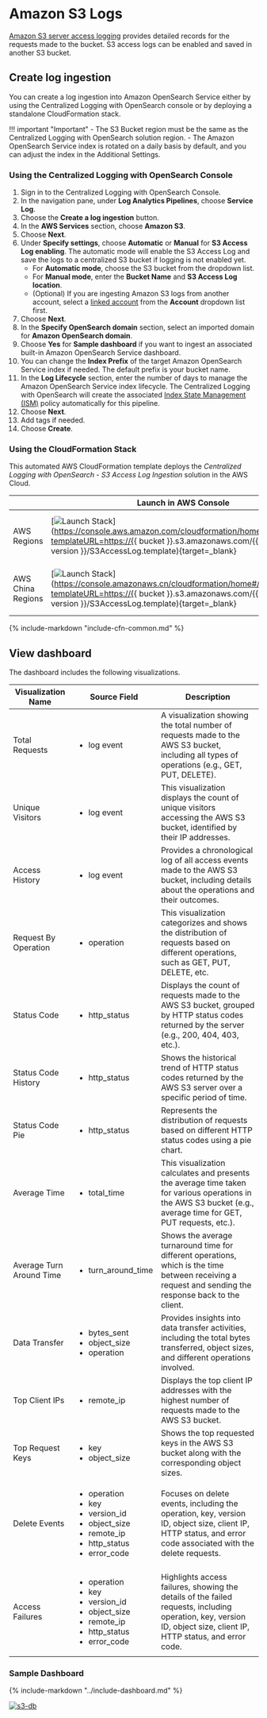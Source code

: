 # Amazon S3 Logs
[Amazon S3 server access logging](https://docs.aws.amazon.com/AmazonS3/latest/userguide/ServerLogs.html) provides detailed records for the requests made to the bucket. S3 access logs can be enabled and saved in another S3 bucket.
## Create log ingestion
You can create a log ingestion into Amazon OpenSearch Service either by using the Centralized Logging with OpenSearch console or by deploying a standalone CloudFormation stack.

!!! important "Important"
    - The S3 Bucket region must be the same as the Centralized Logging with OpenSearch solution region.
    - The Amazon OpenSearch Service index is rotated on a daily basis by default, and you can adjust the index in the Additional Settings.
### Using the Centralized Logging with OpenSearch Console
1. Sign in to the Centralized Logging with OpenSearch Console.
2. In the navigation pane, under **Log Analytics Pipelines**, choose **Service Log**.
3. Choose the **Create a log ingestion** button.
4. In the **AWS Services** section, choose **Amazon S3**.
5. Choose **Next**.
6. Under **Specify settings**, choose **Automatic** or **Manual** for **S3 Access Log enabling**. The automatic mode will enable the S3 Access Log and save the logs to a centralized S3 bucket if logging is not enabled yet.
    - For **Automatic mode**, choose the S3 bucket from the dropdown list.
    - For **Manual mode**, enter the **Bucket Name** and **S3 Access Log location**.
    - (Optional) If you are ingesting Amazon S3 logs from another account, select a [linked account](../link-account/index.md) from the **Account** dropdown list first.
7. Choose **Next**.
8. In the **Specify OpenSearch domain** section, select an imported domain for **Amazon OpenSearch domain**.
9. Choose **Yes** for **Sample dashboard** if you want to ingest an associated built-in Amazon OpenSearch Service dashboard.
10. You can change the **Index Prefix** of the target Amazon OpenSearch Service index if needed. The default prefix is your bucket name.
11. In the **Log Lifecycle** section, enter the number of days to manage the Amazon OpenSearch Service index lifecycle. The Centralized Logging with OpenSearch will create the associated [Index State Management (ISM)](https://opensearch.org/docs/latest/im-plugin/ism/index/) policy automatically for this pipeline.
12. Choose **Next**.
13. Add tags if needed.
14. Choose **Create**.

### Using the CloudFormation Stack
This automated AWS CloudFormation template deploys the *Centralized Logging with OpenSearch - S3 Access Log Ingestion* solution in the AWS Cloud.

|                      | Launch in AWS Console                                        | Download Template                                            |
| -------------------- | ------------------------------------------------------------ | ------------------------------------------------------------ |
| AWS Regions | [![Launch Stack](../../images/launch-stack.png)](https://console.aws.amazon.com/cloudformation/home#/stacks/new?templateURL=https://{{ bucket }}.s3.amazonaws.com/{{ solution }}/{{ version }}/S3AccessLog.template){target=_blank} | [Template](https://{{ bucket }}.s3.amazonaws.com/{{ solution }}/{{ version }}/S3AccessLog.template) |
| AWS China Regions    | [![Launch Stack](../../images/launch-stack.png)](https://console.amazonaws.cn/cloudformation/home#/stacks/new?templateURL=https://{{ bucket }}.s3.amazonaws.com/{{ solution }}/{{ version }}/S3AccessLog.template){target=_blank} | [Template](https://{{ bucket }}.s3.amazonaws.com/{{ solution }}/{{ version }}/S3AccessLog.template) |

{%
include-markdown "include-cfn-common.md"
%}

## View dashboard

The dashboard includes the following visualizations.

| Visualization Name       | Source Field                                                                                                                            | Description                                                                                                                                                        |
| ------------------------ | --------------------------------------------------------------------------------------------------------------------------------------- | ------------------------------------------------------------------------------------------------------------------------------------------------------------------ |
| Total Requests           | <ul><li> log event </li></ul>                                                                                                           | A visualization showing the total number of requests made to the AWS S3 bucket, including all types of operations (e.g., GET, PUT, DELETE).                        |
| Unique Visitors          | <ul><li> log event </li></ul>                                                                                                           | This visualization displays the count of unique visitors accessing the AWS S3 bucket, identified by their IP addresses.                                            |
| Access History           | <ul><li> log event </li></ul>                                                                                                           | Provides a chronological log of all access events made to the AWS S3 bucket, including details about the operations and their outcomes.                            |
| Request By Operation     | <ul><li> operation </li></ul>                                                                                                           | This visualization categorizes and shows the distribution of requests based on different operations, such as GET, PUT, DELETE, etc.                                |
| Status Code              | <ul><li> http_status </li></ul>                                                                                                         | Displays the count of requests made to the AWS S3 bucket, grouped by HTTP status codes returned by the server (e.g., 200, 404, 403, etc.).                         |
| Status Code History      | <ul><li> http_status </li></ul>                                                                                                         | Shows the historical trend of HTTP status codes returned by the AWS S3 server over a specific period of time.                                                      |
| Status Code Pie          | <ul><li> http_status </li></ul>                                                                                                         | Represents the distribution of requests based on different HTTP status codes using a pie chart.                                                                    |
| Average Time             | <ul><li> total_time </li></ul>                                                                                                          | This visualization calculates and presents the average time taken for various operations in the AWS S3 bucket (e.g., average time for GET, PUT requests, etc.).    |
| Average Turn Around Time | <ul><li> turn_around_time </li></ul>                                                                                                    | Shows the average turnaround time for different operations, which is the time between receiving a request and sending the response back to the client.             |
| Data Transfer            | <ul><li> bytes_sent </li><li> object_size </li><li> operation </li></ul>                                                                | Provides insights into data transfer activities, including the total bytes transferred, object sizes, and different operations involved.                           |
| Top Client IPs           | <ul><li> remote_ip </li></ul>                                                                                                           | Displays the top client IP addresses with the highest number of requests made to the AWS S3 bucket.                                                                |
| Top Request Keys         | <ul><li> key </li><li> object_size </li></ul>                                                                                           | Shows the top requested keys in the AWS S3 bucket along with the corresponding object sizes.                                                                       |
| Delete Events            | <ul><li>operation</li><li>key</li><li>version_id</li><li>object_size</li><li>remote_ip</li><li>http_status</li><li>error_code</li></ul> | Focuses on delete events, including the operation, key, version ID, object size, client IP, HTTP status, and error code associated with the delete requests.       |
| Access Failures          | <ul><li>operation</li><li>key</li><li>version_id</li><li>object_size</li><li>remote_ip</li><li>http_status</li><li>error_code</li></ul> | Highlights access failures, showing the details of the failed requests, including operation, key, version ID, object size, client IP, HTTP status, and error code. |

### Sample Dashboard

{%
include-markdown "../include-dashboard.md"
%}

[![s3-db]][s3-db]

[s3-db]: ../../images/dashboards/s3-db.png
